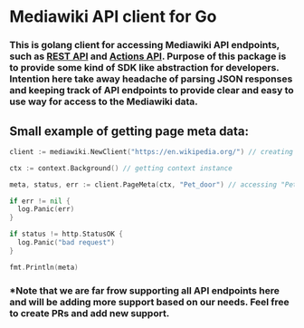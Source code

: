 # Mediawiki API client for Go

### This is golang client for accessing Mediawiki API endpoints, such as [REST API](https://en.wikipedia.org/api/rest_v1/#/) and [Actions API](https://www.mediawiki.org/wiki/API:Main_page). Purpose of this package is to provide some kind of SDK like abstraction for developers. Intention here take away headache of parsing JSON responses and keeping track of API endpoints to provide clear and easy to use way for access to the Mediawiki data.


## Small example of getting page meta data:
```go
client := mediawiki.NewClient("https://en.wikipedia.org/") // creating the client

ctx := context.Background() // getting context instance

meta, status, err := client.PageMeta(ctx, "Pet_door") // accessing "Pet_door" page meta data

if err != nil {
  log.Panic(err)
}

if status != http.StatusOK {
  log.Panic("bad request")
}

fmt.Println(meta)
```

### *Note that we are far frow supporting all API endpoints here and will be adding more support based on our needs. Feel free to create PRs and add new support.